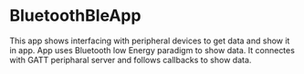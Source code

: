 # BluetoothBleApp

This app shows interfacing with peripheral devices to get data and show it in app. App uses Bluetooth low Energy paradigm to show data. It connectes with GATT peripharal server and follows
callbacks to show data.
